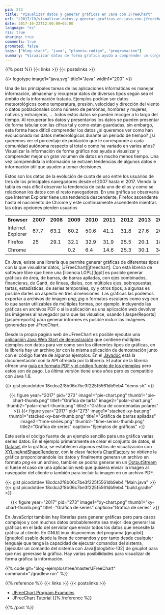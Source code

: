 ```yaml
---
pid: 273
title: "Visualizar datos y generar gráficas en Java con JFreeChart"
url: "/2017/10/visualizar-datos-y-generar-graficas-en-java-con-jfreechart/"
date: 2017-10-22T12:00:00+02:00
language: "es"
rss: true
sharing: true
comments: true
promoted: false
tags: ["blog-stack", "java", "planeta-codigo", "programacion"]
summary: "Visualizar datos de forma gŕafica ayuda a comprender un conjunto de datos grande mucho mejor que leyendo los valores en una tabla con varias columnas. En Java con la librería JFreeChart podemos generar gráficas de diferentes tipos que podremos incluir en los archivos _pdf_ que generemos en un aplicación o podremos mostrar en forma de imagen en el navegador si se trata de una aplicación web."
---
```


{{% post %}}
{{< links >}}
{{< postslinks >}}

{{< logotype image1="java.svg" title1="Java" width1="200" >}}

Una de las principales tareas de las aplicaciones informáticas es manejar información, almacenar y recuperar datos de diversos tipos según sea el ámbito de la información tratada. Ejemplos podrían ser datos meteorológicos como temperatura, presión, velocidad y dirección del viento o datos poblacionales como número de personas, hombres y mujeres, nativos y extranjeros, ... todos estos datos se pueden recoger a lo largo del tiempo. Al recuperar los datos y presentarlos los datos se pueden presentar de forma tabular con las cifras tal y como están guardadas, sin embargo, esta forma hace difícil comprender los datos ¿si queremos ver como han evolucionado los datos meteorológicos durante un periodo de tiempo? ¿si queremos ver el porcentaje de población que le corresponde a cada comunidad autónoma respecto al total o como ha variado en varios años? Visualizar la información de forma gráfica nos ayuda a visualizar y comprender mejor un gran volumen de datos en mucho menos tiempo. Una vez comprendida la información se extraen tendencias de algunos datos e información útil que ayuden a tomar decisiones.

Estos son los datos de la evolución de cuota de uso entre los usuarios de tres de los principales navegadores desde el 2007 hasta el 2017. Viendo la tabla es más difícil observar la tendencia de cada uno de ellos y como se relacionan los datos con el resto navegadores. En una gráfica se observaría que Internet Explorer tiene una tendencia descendente, Firefox ascendente hasta el nacimiento de Chrome y este continuamente ascendente mientras las otras opciones pierden usuarios

<table cellpadding="3" cellspacing="3">
    <tr>
        <th>Browser</th>
        <th>2007</th>
        <th>2008</th>
        <th>2009</th>
        <th>2010</th>
        <th>2011</th>
        <th>2012</th>
        <th>2013</th>
        <th>2014</th>
        <th>2015</th>
        <th>2016</th>
        <th>2017</th>
    </tr>
    <tr>
        <td>Internet Explorer</td>
        <td>67.7</td>
        <td>63.1</td>
        <td>60.2</td>
        <td>50.6</td>
        <td>41.1</td>
        <td>31.8</td>
        <td>27.6</td>
        <td>20.4</td>
        <td>17.3</td>
        <td>12.3</td>
        <td>8.1</td>
    </tr>
    <tr>
        <td>Firefox</td>
        <td>25</td>
        <td>29.1</td>
        <td>32.1</td>
        <td>32.9</td>
        <td>31.9</td>
        <td>25.5</td>
        <td>20.1</td>
        <td>18.4</td>
        <td>15.3</td>
        <td>11.4</td>
        <td>9.5</td>
    </tr>
    <tr>
        <td>Chrome</td>
        <td></td>
        <td></td>
        <td>0.2</td>
        <td>6.4</td>
        <td>14.6</td>
        <td>25.3</td>
        <td>30.1</td>
        <td>34.3</td>
        <td>43.2</td>
        <td>47.3</td>
        <td>58.4</td>
    </tr>
</table>

En Java, existe una librería que permite generar gráficas de diferentes tipos con la que visualizar datos, [JFreeChart][jfreechart]. Con esta librería de software libre que tiene una [licencia LGPL][lgpl] es posible generar gráficas de área, de barras, de barras apiladas, con ejes combinados, financieras, de Gantt, de líneas, diales, con múltiples ejes, sobrepuestas, tartas, estadísticas, de series temporales, xy y otros tipos, a algunas es posible darles un aspecto en tres dimensiones. Las gráficas las podemos exportar a archivos de imagen _png_, _jpg_ o formatos escalares como _svg_ con lo que serán utilizables de múltiples formas, por ejemplo, incluyendo las gráficas en archivos PDF o si la aplicación es una aplicación web devolver las imágenes al navegador para que las visualice, usando [JasperReports][jasperreports] para generar informes es posible incluir las imágenes generadas por JFreeChart.

Desde la propia página web de JFreeChart es posible ejecutar una [aplicación Java Web Start de demostración](http://www.jfree.org/jfreechart/jfreechart-1.0.16-demo.jnlp) que contiene múltiples ejemplos con datos para ver como son los diferentes tipos de gráficas, en la librería hay un archivo _jar_ con la misma aplicación de demostración junto con el código fuente de algunos ejemplos. En el [Javadoc](http://www.jfree.org/jfreechart/api/javadoc/overview-summary.html) está la documentación con la API ofrecida por la librería. El autor de la librería ofrece una [guía en formato PDF y el código fuente de los ejemplos](http://object-refinery.com/jfreechart/guide.html) pero estos son de pago. La última versión tiene unos años pero es compatible con Java 1.6.

{{< gist picodotdev 18cdca2f8b06c7be3f225f5561db9eb4 "demo.sh" >}}

<div class="media" style="text-align: center;">
    {{< figure year="2017" pid="273"
        image1="pie-chart.png" thumb1="pie-chart-thumb.png" title1="Gráfica de tarta"
        image2="polar-chart.png" thumb2="polar-chart-thumb.png" title2="Gráfica de coordenadas polares" >}}
    {{< figure year="2017" pid="273"
        image1="stacked-xy-bar.png" thumb1="stacked-xy-bar-thumb.png" title1="Gráfica de barras apiladas"
        image2="time-series.png" thumb2="time-series-thumb.png" title2="Gráfica de series"
        caption="Ejemplos de gráficas" >}}
</div>

Este sería el código fuente de un ejemplo sencillo para una gráfica varias series datos. En el ejemplo primeramente se crear el conjunto de datos, el [Dataset](http://www.jfree.org/jfreechart/api/javadoc/org/jfree/data/general/Dataset.html) de la gráfica, se establecen algunos estilos de visualización con [XYLineAndShapeRenderer](http://www.jfree.org/jfreechart/api/javadoc/org/jfree/chart/renderer/xy/XYLineAndShapeRenderer.html), con la clase factoría [ChartFactory](http://www.jfree.org/jfreechart/api/javadoc/org/jfree/chart/ChartFactory.html) se obtiene la gráfica proporcionándole los datos y finalmente generan un archivo en formato _png_ en un archivo, también se podría generar en un [OutputStream](https://docs.oracle.com/javase/9/docs/api/java/io/OutputStream.html) si fuese el caso de una aplicación web que quisiera enviar la imagen al navegador del cliente o también para incluir la imagen en un archivo PDF.

{{< gist picodotdev 18cdca2f8b06c7be3f225f5561db9eb4 "Main.java" >}}
{{< gist picodotdev 18cdca2f8b06c7be3f225f5561db9eb4 "build.gradle" >}}

<div class="media" style="text-align: center;">
    {{< figure year="2017" pid="273"
        image1="xy-chart.png" thumb1="xy-chart-thumb.png" title1="Gráfica de series"
        caption="Gráfica de series" >}}
</div>

En JavaScript también hay librerías para generar gráficas pero para casos complejos y con muchos datos probablemente sea mejor idea generar las gráficas en el lado del servidor que enviar todos los datos que necesite la gráfica al cliente. En GNU/Linux disponemos del programa [gnuplot][gnuplot] usable desde la línea de comandos y por tanto desde cualquier lenguaje que tenga la capacidad de ejecutar comandos del sistema, [ejecutar un comando del sistema con Java][blogbitix-132] de gnuplot para que nos generase la gráfica. Hay varias posibilidades para visualizar de forma gráfica la información.

{{% code git="blog-ejemplos/tree/master/JFreeChart" command="./gradlew run" %}}

{{% reference %}}
{{< links >}}
{{< postslinks >}}
* [JFreeChart Program Examples](https://www.javascan.com/chapter/jfreechart)
* [JFreeChart Tutorial](https://www.tutorialspoint.com/jfreechart/index.htm)
{{% /reference %}}

{{% /post %}}
